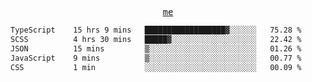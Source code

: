 <p align="center">
  <samp>
    <a href="https://yiwwhl.com">me</a>
  </samp>
</p>

<!--START_SECTION:waka-->

```txt
TypeScript    15 hrs 9 mins   ██████████████████▓░░░░░░   75.28 %
SCSS          4 hrs 30 mins   █████▓░░░░░░░░░░░░░░░░░░░   22.42 %
JSON          15 mins         ▒░░░░░░░░░░░░░░░░░░░░░░░░   01.26 %
JavaScript    9 mins          ▒░░░░░░░░░░░░░░░░░░░░░░░░   00.77 %
CSS           1 min           ░░░░░░░░░░░░░░░░░░░░░░░░░   00.09 %
```

<!--END_SECTION:waka-->